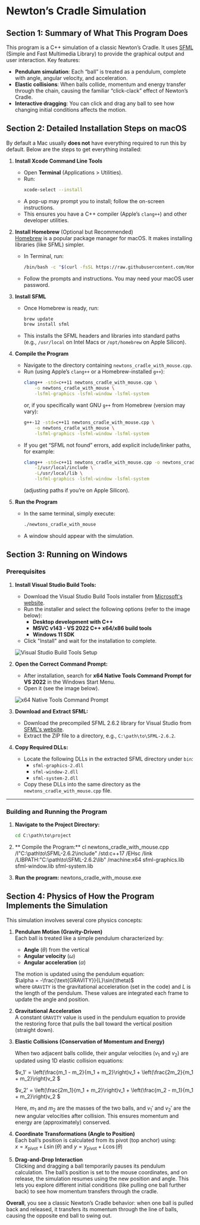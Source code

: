 # Newton’s Cradle Simulation

## Section 1: Summary of What This Program Does

This program is a C++ simulation of a classic Newton’s Cradle. It uses [SFML](https://www.sfml-dev.org/) (Simple and Fast Multimedia Library) to provide the graphical output and user interaction. Key features:

- **Pendulum simulation**: Each “ball” is treated as a pendulum, complete with angle, angular velocity, and acceleration.
- **Elastic collisions**: When balls collide, momentum and energy transfer through the chain, causing the familiar “click-clack” effect of Newton’s Cradle.
- **Interactive dragging**: You can click and drag any ball to see how changing initial conditions affects the motion.

## Section 2: Detailed Installation Steps on macOS

By default a Mac usually **does not** have everything required to run this by default. Below are the steps to get everything installed:

1. **Install Xcode Command Line Tools**  
   - Open **Terminal** (Applications > Utilities).
   - Run:
     ```bash
     xcode-select --install
     ```
   - A pop-up may prompt you to install; follow the on-screen instructions.
   - This ensures you have a C++ compiler (Apple’s `clang++`) and other developer utilities.

2. **Install Homebrew** (Optional but Recommended)  
   [Homebrew](https://brew.sh/) is a popular package manager for macOS. It makes installing libraries (like SFML) simpler.  
   - In Terminal, run:
     ```bash
     /bin/bash -c "$(curl -fsSL https://raw.githubusercontent.com/Homebrew/install/HEAD/install.sh)"
     ```
   - Follow the prompts and instructions. You may need your macOS user password.

3. **Install SFML**  
   - Once Homebrew is ready, run:
     ```bash
     brew update
     brew install sfml
     ```
   - This installs the SFML headers and libraries into standard paths (e.g., `/usr/local` on Intel Macs or `/opt/homebrew` on Apple Silicon).

4. **Compile the Program**  
   - Navigate to the directory containing `newtons_cradle_with_mouse.cpp`.
   - Run (using Apple’s `clang++` or a Homebrew-installed `g++`):
     ```bash
     clang++ -std=c++11 newtons_cradle_with_mouse.cpp \
         -o newtons_cradle_with_mouse \
         -lsfml-graphics -lsfml-window -lsfml-system
     ```
     or, if you specifically want GNU `g++` from Homebrew (version may vary):
     ```bash
     g++-12 -std=c++11 newtons_cradle_with_mouse.cpp \
         -o newtons_cradle_with_mouse \
         -lsfml-graphics -lsfml-window -lsfml-system
     ```
   - If you get “SFML not found” errors, add explicit include/linker paths, for example:
     ```bash
     clang++ -std=c++11 newtons_cradle_with_mouse.cpp -o newtons_cradle_with_mouse \
         -I/usr/local/include \
         -L/usr/local/lib \
         -lsfml-graphics -lsfml-window -lsfml-system
     ```
     (adjusting paths if you’re on Apple Silicon).

5. **Run the Program**  
   - In the same terminal, simply execute:
     ```bash
     ./newtons_cradle_with_mouse
     ```
   - A window should appear with the simulation.

## Section 3: Running on Windows

### Prerequisites

1. **Install Visual Studio Build Tools:**
   - Download the Visual Studio Build Tools installer from [Microsoft's website](https://visualstudio.microsoft.com/visual-cpp-build-tools/).
   - Run the installer and select the following options (refer to the image below):
     - **Desktop development with C++**
     - **MSVC v143 - VS 2022 C++ x64/x86 build tools**
     - **Windows 11 SDK**
   - Click "Install" and wait for the installation to complete.

   ![Visual Studio Build Tools Setup](images/VisualStudioBuildTools.png)

2. **Open the Correct Command Prompt:**
   - After installation, search for **x64 Native Tools Command Prompt for VS 2022** in the Windows Start Menu.
   - Open it (see the image below).

   ![x64 Native Tools Command Prompt](images/NativeToolsCommandPrompt.png)

3. **Download and Extract SFML:**
   - Download the precompiled SFML 2.6.2 library for Visual Studio from [SFML's website](https://www.sfml-dev.org/download/sfml/2.6.2/).
   - Extract the ZIP file to a directory, e.g., `C:\path\to\SFML-2.6.2`.

4. **Copy Required DLLs:**
   - Locate the following DLLs in the extracted SFML directory under `bin`:
     - `sfml-graphics-2.dll`
     - `sfml-window-2.dll`
     - `sfml-system-2.dll`
   - Copy these DLLs into the same directory as the `newtons_cradle_with_mouse.cpp` file.

---

### Building and Running the Program

1. **Navigate to the Project Directory:**
   ```cmd
   cd C:\path\to\project

2. ** Compile the Program:**
   cl newtons_cradle_with_mouse.cpp /I"C:\path\to\SFML-2.6.2\include" /std:c++17 /EHsc /link /LIBPATH:"C:\path\to\SFML-2.6.2\lib" /machine:x64 sfml-graphics.lib sfml-window.lib sfml-system.lib

3. **Run the program:**
   newtons_cradle_with_mouse.exe


## Section 4: Physics of How the Program Implements the Simulation

This simulation involves several core physics concepts:

1. **Pendulum Motion (Gravity-Driven)**  
   Each ball is treated like a simple pendulum characterized by:  
   - **Angle** ($\theta$) from the vertical  
   - **Angular velocity** ($\omega$)  
   - **Angular acceleration** ($\alpha$)  

   The motion is updated using the pendulum equation:  
   $\alpha = -\frac{\text{GRAVITY}}{L}\sin(\theta)$  
   where `GRAVITY` is the gravitational acceleration (set in the code) and $L$ is the length of the pendulum. These values are integrated each frame to update the angle and position.

2. **Gravitational Acceleration**  
   A constant `GRAVITY` value is used in the pendulum equation to provide the restoring force that pulls the ball toward the vertical position (straight down).

3. **Elastic Collisions (Conservation of Momentum and Energy)**  
   
   When two adjacent balls collide, their angular velocities ($v_1$ and $v_2$) are updated using 1D elastic collision equations:
   
   $v_1' = \left(\frac{m_1 - m_2}{m_1 + m_2}\right)v_1 + \left(\frac{2m_2}{m_1 + m_2}\right)v_2 $
   
   $v_2' = \left(\frac{2m_1}{m_1 + m_2}\right)v_1 + \left(\frac{m_2 - m_1}{m_1 + m_2}\right)v_2 $
   
   Here, $m_1$ and $m_2$ are the masses of the two balls, and $v_1'$ and $v_2'$ are the new angular velocities after collision. This ensures momentum and energy are (approximately) conserved.

4. **Coordinate Transformations (Angle to Position)**  
   Each ball’s position is calculated from its pivot (top anchor) using:  
   $x = x_{\text{pivot}} + L \sin(\theta)$ and $y = y_{\text{pivot}} + L \cos(\theta)$

5. **Drag-and-Drop Interaction**  
   Clicking and dragging a ball temporarily pauses its pendulum calculation. The ball’s position is set to the mouse coordinates, and on release, the simulation resumes using the new position and angle. This lets you explore different initial conditions (like pulling one ball further back) to see how momentum transfers through the cradle.


**Overall**, you see a classic Newton’s Cradle behavior: when one ball is pulled back and released, it transfers its momentum through the line of balls, causing the opposite end ball to swing out.
